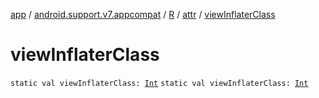 [app](../../../index.md) / [android.support.v7.appcompat](../../index.md) / [R](../index.md) / [attr](index.md) / [viewInflaterClass](./view-inflater-class.md)

# viewInflaterClass

`static val viewInflaterClass: `[`Int`](https://kotlinlang.org/api/latest/jvm/stdlib/kotlin/-int/index.html)
`static val viewInflaterClass: `[`Int`](https://kotlinlang.org/api/latest/jvm/stdlib/kotlin/-int/index.html)